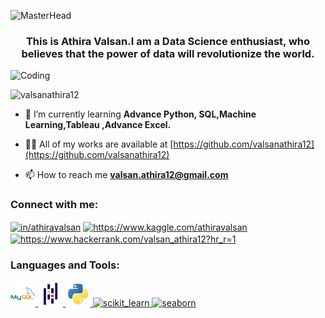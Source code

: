 ![MasterHead](https://media.licdn.com/dms/image/C4D12AQESj72-s5gEKg/article-cover_image-shrink_423_752/0/1626753867110?e=1691020800&v=beta&t=H_DCrQa7PnPcLESMmvkq7WL1PPNqV_ShUE6MQFATdT0
)

<h3 align="center">This is Athira Valsan.I am a Data Science enthusiast, who believes that the power of data will revolutionize the world.</h3>
<img aligh="right" alt="Coding" width="400" src="https://user-images.githubusercontent.com/59734313/157189039-c09b3e38-9f42-42c0-ab54-14f1574190a7.gif">

<p align="left"> <img src="https://komarev.com/ghpvc/?username=valsanathira12&label=Profile%20views&color=0e75b6&style=flat" alt="valsanathira12" /> </p>

- 🌱 I’m currently learning **Advance Python, SQL,Machine Learning,Tableau ,Advance Excel.**

- 👨‍💻 All of my works are available at [https://github.com/valsanathira12](https://github.com/valsanathira12)

- 📫 How to reach me **valsan.athira12@gmail.com**

<h3 align="left">Connect with me:</h3>
<p align="left">
<a href="https://linkedin.com/in/in/athiravalsan" target="blank"><img align="center" src="https://raw.githubusercontent.com/rahuldkjain/github-profile-readme-generator/master/src/images/icons/Social/linked-in-alt.svg" alt="in/athiravalsan" height="30" width="40" /></a>
<a href="https://kaggle.com/https://www.kaggle.com/athiravalsan" target="blank"><img align="center" src="https://raw.githubusercontent.com/rahuldkjain/github-profile-readme-generator/master/src/images/icons/Social/kaggle.svg" alt="https://www.kaggle.com/athiravalsan" height="30" width="40" /></a>
<a href="https://www.hackerrank.com/https://www.hackerrank.com/valsan_athira12?hr_r=1" target="blank"><img align="center" src="https://raw.githubusercontent.com/rahuldkjain/github-profile-readme-generator/master/src/images/icons/Social/hackerrank.svg" alt="https://www.hackerrank.com/valsan_athira12?hr_r=1" height="30" width="40" /></a>
</p>

<h3 align="left">Languages and Tools:</h3>
<p align="left"> <a href="https://www.mysql.com/" target="_blank" rel="noreferrer"> <img src="https://raw.githubusercontent.com/devicons/devicon/master/icons/mysql/mysql-original-wordmark.svg" alt="mysql" width="40" height="40"/> </a> <a href="https://pandas.pydata.org/" target="_blank" rel="noreferrer"> <img src="https://raw.githubusercontent.com/devicons/devicon/2ae2a900d2f041da66e950e4d48052658d850630/icons/pandas/pandas-original.svg" alt="pandas" width="40" height="40"/> </a> <a href="https://www.python.org" target="_blank" rel="noreferrer"> <img src="https://raw.githubusercontent.com/devicons/devicon/master/icons/python/python-original.svg" alt="python" width="40" height="40"/> </a> <a href="https://scikit-learn.org/" target="_blank" rel="noreferrer"> <img src="https://upload.wikimedia.org/wikipedia/commons/0/05/Scikit_learn_logo_small.svg" alt="scikit_learn" width="40" height="40"/> </a> <a href="https://seaborn.pydata.org/" target="_blank" rel="noreferrer"> <img src="https://seaborn.pydata.org/_images/logo-mark-lightbg.svg" alt="seaborn" width="40" height="40"/> </a> </p>

